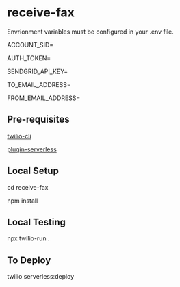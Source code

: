 # receive-fax

Envrionment variables must be configured in your .env file.

ACCOUNT_SID=

AUTH_TOKEN=

SENDGRID_API_KEY=

TO_EMAIL_ADDRESS=

FROM_EMAIL_ADDRESS=

## Pre-requisites

[twilio-cli](https://github.com/twilio/twilio-cli)

[plugin-serverless](https://github.com/twilio-labs/plugin-serverless)

## Local Setup

cd receive-fax

npm install

## Local Testing

npx twilio-run .

## To Deploy

twilio serverless:deploy
